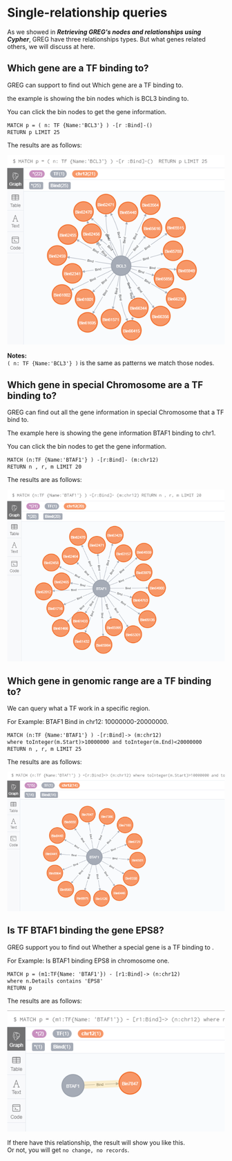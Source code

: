 # Single-relationship queries
As we showed in ***Retrieving GREG's nodes and relationships using Cypher***, GREG have three
relationships types. But what genes related others, we will discuss at here.

## Which gene are a TF binding to?
GREG can support to find out Which gene are a TF binding to.

the example is showing the bin nodes which is BCL3 binding to.

You can click the bin nodes to get the gene information.
```
MATCH p = ( n: TF {Name:'BCL3'} ) -[r :Bind]-() 
RETURN p LIMIT 25
```

The results are as follows:

![9.png](./images/9.png)

**Notes:**   
`( n: TF {Name:'BCL3'} )` is the same as patterns we match those nodes.

## Which gene in special Chromosome are a TF binding to?
GREG can find out all the gene information in special Chromosome that a TF bind to.

The example here is showing the gene information BTAF1 binding to chr1.

You can click the bin nodes to get the gene information.
```
MATCH (n:TF {Name:'BTAF1'} ) -[r:Bind]- (m:chr12)
RETURN n , r, m LIMIT 20
```
The results are as follows:

![10.png](./images/10.png)

## Which gene in genomic range are a TF binding to?
We can query what a TF work in a specific region.

For Example: BTAF1 Bind in chr12: 10000000-20000000.

```
MATCH (n:TF {Name:'BTAF1'} ) -[r:Bind]-> (m:chr12)
where toInteger(m.Start)>10000000 and toInteger(m.End)<20000000
RETURN n , r, m LIMIT 25
```
The results are as follows:

![11.png](./images/11.png)

## Is TF BTAF1 binding the gene EPS8?
GREG support you to find out Whether a special gene is a TF binding to .

For Example: Is BTAF1 binding EPS8 in chromosome one.
```
MATCH p = (m1:TF{Name: 'BTAF1'}) - [r1:Bind]-> (n:chr12)
where n.Details contains 'EPS8'
RETURN p
```
The results are as follows:

![12.png](./images/12.png)

If there have this relationship, the result will show you like this.  
Or not, you will get `no change, no records`.


